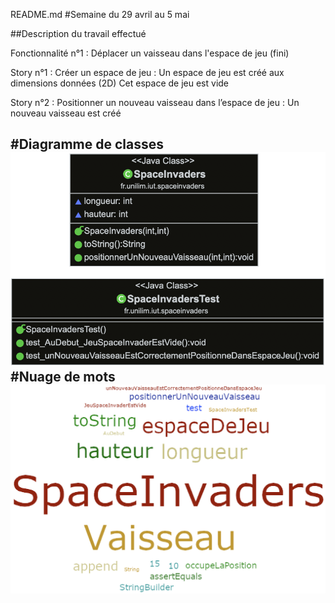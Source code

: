 README.md
#Semaine du 29 avril au 5 mai

##Description du travail effectué 

Fonctionnalité n°1 : Déplacer un vaisseau dans l'espace de jeu (fini)

Story n°1 : Créer un espace de jeu : 
Un espace de jeu est créé aux dimensions données (2D) 
Cet espace de jeu est vide


Story n°2 : Positionner un nouveau vaisseau dans l’espace de jeu : 
Un nouveau vaisseau est créé

#Diagramme de classes 
![alt text](https://github.com/HectorBertucat/spaceinvaders/blob/master/ClassDiagramm1.png)
#Nuage de mots 
![alt text](https://github.com/HectorBertucat/spaceinvaders/blob/master/CloudWord1.png)
------------------------------------------
